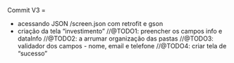 Commit V3 =
- acessando JSON /screen.json com retrofit e gson
- criação da tela “investimento”
//@TODO1: preencher os campos info e dataInfo
//@TODO2: a arrumar organização das pastas
//@TODO3: validador dos campos - nome, email e telefone
//@TODO4: criar tela de “sucesso”



